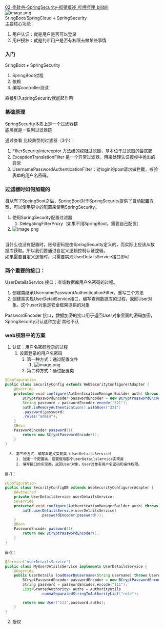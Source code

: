 [02-尚硅谷-SpringSecurity-框架概述_哔哩哔哩_bilibili](https://www.bilibili.com/video/BV15a411A7kP/?p=2&spm_id_from=pageDriver&vd_source=e331db5667bdaae8e7e5c9ff63da5927)<br />![image.png](https://cdn.nlark.com/yuque/0/2023/png/28846352/1695172031731-4ba28ec2-ed57-4a63-9ef4-b8570c598351.png#averageHue=%23f1f1ef&clientId=u0af04a09-accb-4&from=paste&height=104&id=Abrb8&originHeight=208&originWidth=520&originalType=binary&ratio=2&rotation=0&showTitle=false&size=72130&status=done&style=none&taskId=uf0205927-06b6-40e6-a6fc-804e1902a5b&title=&width=260)<br />SringBoot/SpringCloud + SpringSecurity<br />主要核心功能：

1. 用户认证：就是用户是否可以登录
2. 用户授权：就是判断用户是否有权限去做某些事情

<a name="roVkO"></a>
### 入门
SringBoot + SpringSecurity

1. SpringBoot过程
2. 依赖
3. 编写controller测试

直接引入springSecurity就能起作用

<a name="Qhmn5"></a>
### 基础原理
SpringSecurity本质上是一个过滤器链<br />底层就是一系列过滤器链

通过查看 比较典型的过滤器（3个）：

1. FilterSecurityInterceptor 方法级的权限过滤器，基本位于过滤器的最底部
2. ExceptionTranslationFilter 是一个异常过滤器，用来处理认证授权中抛出的异常
3. UsernamePasswordAuthenticationFilter：对login的post请求做拦截，校验表单的用户名密码。

<a name="PvBhU"></a>
### 过滤器时如何加载的
自从有了SpeingBoot之后，SpringBoot对于SpringSecurity提供了自动配置方案，可以使用更少的配置来使用SpringSecurity。

1. 使用SpringSecurity配置过滤器
   1. DelegatingFilterProxy（如果不用SpringBoot，需要自己配置）
2. ![image.png](https://cdn.nlark.com/yuque/0/2023/png/28846352/1695177825296-bd4e011a-15e6-4912-b1d6-03409542f701.png#averageHue=%23f5f5f5&clientId=u1ebfd553-0288-4&from=paste&height=204&id=u1f6dccb9&originHeight=408&originWidth=1736&originalType=binary&ratio=2&rotation=0&showTitle=false&size=308306&status=done&style=none&taskId=u0c105385-5653-4c5e-bf04-dd13c11394d&title=&width=868)

 <br />当什么也没有配置时，账号密码是由SpringSecurity定义的，而实际上应该从数据库获取。所以我们要通过自定义逻辑控制认证逻辑。<br />如果需要自定义逻辑时，只需要实现UserDetailsService接口即可

<a name="HCzgv"></a>
### 两个重要的接口：
UserDetailsService 接口：查询数据库用户名密码的过程。

1. 创建类继承UsernamePasswordAuthenticationFilter，重写三个方法
2. 创建类实现UserDetailService接口，编写查询数据库的过程，返回User对象。这个user对象是安全框架提供的对象

PasswordEncoder 接口，数据加密的接口用于返回User对象里面的密码加密，SpringSecurity只认这种加密  其他不认

<a name="kQSaG"></a>
### web权限中的方案

1. 认证：用户名密码登录的过程
   1. 设置登录的用户名密码
      1. 第一种方式：通过配置文件
         1. ![image.png](https://cdn.nlark.com/yuque/0/2023/png/28846352/1695178792103-1f55776a-d49d-4b76-bd10-f36798b1c24b.png#averageHue=%23fcf6f5&clientId=u1ebfd553-0288-4&from=paste&height=86&id=u86a61c4f&originHeight=342&originWidth=436&originalType=binary&ratio=2&rotation=0&showTitle=false&size=28018&status=done&style=none&taskId=ue976ea19-e601-42a8-a07f-e426bb4f17d&title=&width=110)
      2. 第二种方式：通过配置类
```java
@Configuration
public class SecurityConfig extends WebSecurityConfigurerAdapter {
    @Override
    protected void configure(AuthenticationManagerBuilder auth) throws Exception {
        BCryptPasswordEncoder passwordEncoder = new BCryptPasswordEncoder(); // 密码加密
        String password = passwordEncoder.encode("321");
        auth.inMemoryAuthentication().withUser("321")
        .password(password)
        .roles("admin");
    }
    @Bean
    PasswordEncoder password(){
        return new BCryptPasswordEncoder();
    }
}      
```

      3. 第三种方式：编写自定义实现类（UserDetailsService）
         1. 创建一个配置类，设置使用那个UserDetailsService实现类
         2. 编写接口的实现类，返回User对象，User对象有用户名密码和操作权限。

iii-1：
```java
@Configuration
public class SecurityConfigDB extends WebSecurityConfigurerAdapter {
    @Autowired
    private UserDetailsService userDetailsService;
    @Override
    protected void configure(AuthenticationManagerBuilder auth) throws Exception {
        auth.userDetailsService(userDetailsService)
                .passwordEncoder(password());
    }
    @Bean
    PasswordEncoder password(){
        return new BCryptPasswordEncoder();
    }
}
```
iii-2：
```java
@Service("userDetailsService")
public class MyUserDetailsService implements UserDetailsService {
    @Override
    public UserDetails loadUserByUsername(String username) throws UsernameNotFoundException {
        BCryptPasswordEncoder passwordEncoder = new BCryptPasswordEncoder(); // 密码加密
        String password = passwordEncoder.encode("111");
        List<GrantedAuthority> auths = AuthorityUtils
                .commaSeparatedStringToAuthorityList("role");

        return new User("111",password,auths);
    }
}

```

2. 授权







